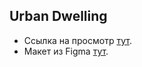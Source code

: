 ## Urban Dwelling

- Ссылка на просмотр [тут](https://github.com/Nick-V-i/Urban-Dwelling.git).
- Макет из Figma [тут](https://www.figma.com/design/jUPeybAZc1N4Tx727n8ngD/%D0%A2%D0%B5%D1%81%D1%82%D0%BE%D0%B2%D0%BE%D0%B5-(Copy)?node-id=1-660&t=BdhQ060vh9BZshBE-0).
